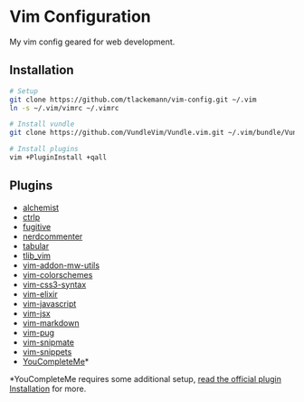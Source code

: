 # Vim Configuration

My vim config geared for web development.

## Installation

```bash
# Setup
git clone https://github.com/tlackemann/vim-config.git ~/.vim
ln -s ~/.vim/vimrc ~/.vimrc

# Install vundle
git clone https://github.com/VundleVim/Vundle.vim.git ~/.vim/bundle/Vundle.vim

# Install plugins
vim +PluginInstall +qall
```

## Plugins

* [alchemist](https://github.com/slashmili/alchemist.vim)
* [ctrlp](https://github.com/ctrlpvim/ctrlp.vim)
* [fugitive](https://github.com/tpope/vim-fugitive)
* [nerdcommenter](https://github.com/scrooloose/nerdcommenter)
* [tabular](https://github.com/godlygeek/tabular)
* [tlib_vim](https://github.com/tomtom/tlib_vim)
* [vim-addon-mw-utils](https://github.com/MarcWeber/vim-addon-mw-utils)
* [vim-colorschemes](https://github.com/flazz/vim-colorschemes)
* [vim-css3-syntax](https://github.com/hail2u/vim-css3-syntax)
* [vim-elixir](https://github.com/elixir-lang/vim-elixir)
* [vim-javascript](https://github.com/pangloss/vim-javascript)
* [vim-jsx](https://github.com/mxw/vim-jsx)
* [vim-markdown](https://github.com/plasticboy/vim-markdown)
* [vim-pug](https://github.com/digitaltoad/vim-pug)
* [vim-snipmate](https://github.com/garbas/vim-snipmate)
* [vim-snippets](https://github.com/honza/vim-snippets)
* [YouCompleteMe](https://github.com/Valloric/YouCompleteMe)*

*YouCompleteMe requires some additional setup, [read the official plugin Installation](https://github.com/Valloric/YouCompleteMe#installation) for more.
